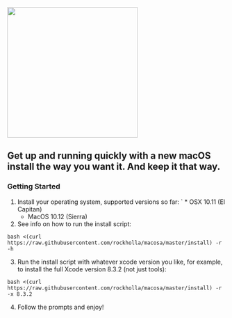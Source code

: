 <img src="https://s3-us-west-2.amazonaws.com/org.rockholla.macosa/macosa.png" width=300 />

## Get up and running quickly with a new macOS install the way you want it.  And keep it that way.

### Getting Started

1. Install your operating system, supported versions so far:
   ` * OSX 10.11 (El Capitan)
    * MacOS 10.12 (Sierra)
2. See info on how to run the install script:
```
bash <(curl https://raw.githubusercontent.com/rockholla/macosa/master/install) -r -h
```
3. Run the install script with whatever xcode version you like, for example, to install the full Xcode version 8.3.2 (not just tools):
```
bash <(curl https://raw.githubusercontent.com/rockholla/macosa/master/install) -r -x 8.3.2
```
4. Follow the prompts and enjoy!